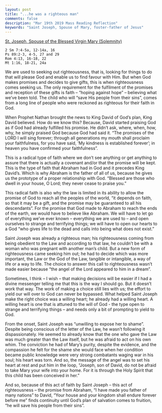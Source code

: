 ```yaml
---
layout: post
title: "...he was a righteous man"
comments: false
description: "Mar 19th 2019 Mass Reading Reflection"
keywords: "Saint Joseph, Spouse of Mary, foster-father of Jesus"
---
```


[St. Joseph, Spouse of the Blessed Virgin Mary (Solemnity)](http://www.usccb.org/bible/readings/031919.cfm)

```
2 Sm 7:4-5a, 12-14a, 16 
Ps 89:2-3, 4-5, 27 and 29 
Rom 4:13, 16-18, 22
Mt 1:16, 18-21, 24a 
```
We are used to seeking out righteousness, that is, looking for things to do that will please God and enable us to find favour with Him. But when God makes promises and decides to give gifts, this is when righteousness comes seeking us. The only requirement for the fulfilment of the promises and reception of these gifts is faith – “hoping against hope” – believing what we’ve been told. The child who will “save His people from their sins”, comes from a long line of people who were reckoned as righteous for their faith in God.  

When Prophet Nathan brought the news to King David of God’s plan, King David believed. How do we know this? Because, David started praising God as if God had already fulfilled his promise. He didn’t ask, where, when, how, why, he simply praised God because God had said it. “The promises of the LORD I will sing forever; through all generations my mouth shall proclaim your faithfulness, for you have said, ‘My kindness is established forever’; in heaven you have confirmed your faithfulness”. 

This is a radical type of faith where we don’t see anything or get anything to assure that there is actually a covenant and/or that the promise will be kept. This is the type of faith that Abraham had in God and it precedes King David’s. Which is why Abraham is the father of all of us, because he gives us the prototype of a proper relationship with God. “Blessed are those who dwell in your house, O Lord; they never cease to praise you.” 

This radical faith is also why the law is limited in its ability to allow the promise of God to reach all the peoples of the world, “it depends on faith, so that it may be a gift, and the promise may be guaranteed to all his descendants”. For the promise that God made to Abraham to reach the ends of the earth, we would have to believe like Abraham. We will have to let go of everything we’ve ever known – everything we are used to – and open ourselves to strange and terrifying things; we will have to open our hearts to a God “who gives life to the dead and calls into being what does not exist.”  

Saint Joseph was already a righteous man; his righteousness coming from being obedient to the Law and according to that law, he couldn’t be with a woman who was pregnant with another man’s child. But a new form of righteousness came seeking him out; he had to decide which was more important, the Law or the God of the Law, tangible or intangible, a way of life or a way to life. The choice to answer this call to righteousness wasn’t made easier because “the angel of the Lord appeared to him in a dream”. 

Sometimes, I think – I wish – that making decisions will be easier if I had a divine messenger telling me that this is the way I should go. But it doesn’t work that way. The work of making a choice still lies with us; the effort to yield our will over to God can never be bypassed. What helped Saint Joseph make the right choice was a willing heart; he already had a willing heart. A willing heart is one that is attuned to the will of God - the type open to strange and terrifying things – and needs only a bit of prompting to yield to God. 

From the onset, Saint Joseph was “unwilling to expose her to shame”. Despite being conscious of the letter of the Law, he wasn’t following it dispassionately. He seemed to already know that the one who gave the Law was much greater than the Law itself, but he was afraid to act on his own whim. The conviction he had of Mary’s purity, despite the evidence, and the compassion he felt for the shame she would face when her condition became public knowledge were very strong combatants waging war in his soul; his heart was torn. And so, the message of the angel was to set his heart at rest and put him in the loop, “Joseph, son of David, do not be afraid to take Mary your wife into your home. For it is through the Holy Spirit that this child has been conceived in her.” 

And so, because of this act of faith by Saint Joseph – this act of righteousness – the promise from Abraham, “I have made you father of many nations” to David, “Your house and your kingdom shall endure forever before me” finds continuity until God’s plan of salvation comes to fruition, “he will save his people from their sins”. 
